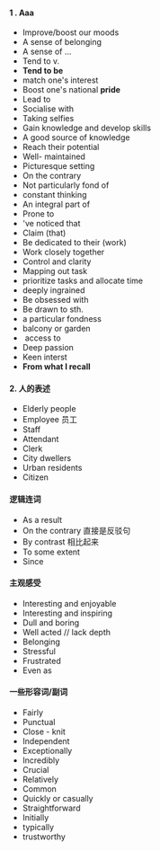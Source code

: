 #### 1 . Aaa
- Improve/boost our moods
- A sense of belonging
- A sense of ...
- Tend to v.
- **Tend to be**
- match one's interest
- Boost one's national **pride**
- Lead to
- Socialise with
- Taking selfies
- Gain knowledge and develop skills
- A good source of knowledge
- Reach their potential
- Well- maintained
- Picturesque setting
- On the contrary
- Not particularly fond of
- constant thinking
- An integral part of
- Prone to
- 've noticed that
- Claim (that)
- Be dedicated to their (work)
- Work closely together
- Control and clarity
- Mapping out task
- prioritize tasks and allocate time
- deeply ingrained
- Be obsessed with
- Be drawn to sth.
- a particular fondness
- balcony or garden
-  access to
- Deep passion
- Keen interst
- **From what I recall**
#### 2. 人的表述
- Elderly people
- Employee 员工
- Staff
- Attendant
- Clerk
- City dwellers
- Urban residents
- Citizen
#### 逻辑连词
- As a result
- On the contrary 直接是反驳句
- By contrast 相比起来
- To some extent
- Since
#### 主观感受
- Interesting and enjoyable
- Interesting and inspiring
- Dull and boring
- Well acted // lack depth
- Belonging
- Stressful
- Frustrated
- Even as
#### 一些形容词/副词
- Fairly
- Punctual
- Close - knit
- Independent
- Exceptionally
- Incredibly
- Crucial
- Relatively
- Common
- Quickly or casually
- Straightforward
- Initially
- typically
- trustworthy
